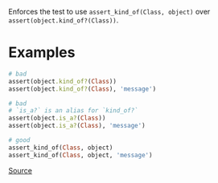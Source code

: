 
Enforces the test to use `assert_kind_of(Class, object)`
over `assert(object.kind_of?(Class))`.

# Examples

```ruby
# bad
assert(object.kind_of?(Class))
assert(object.kind_of?(Class), 'message')

# bad
# `is_a?` is an alias for `kind_of?`
assert(object.is_a?(Class))
assert(object.is_a?(Class), 'message')

# good
assert_kind_of(Class, object)
assert_kind_of(Class, object, 'message')
```

[Source](http://www.rubydoc.info/gems/rubocop/RuboCop/Cop/Minitest/AssertKindOf)